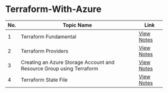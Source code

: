 # Terraform-With-Azure

| No. | Topic Name                                                              | Link                                                                                                                                      |
|-----|-------------------------------------------------------------------------|-------------------------------------------------------------------------------------------------------------------------------------------|
| 1   | Terraform Fundamental                                                   | [View Notes](https://github.com/Rudraksh121a/Terraform-With-Azure/blob/main/1-Terraform%20Fundamentals/Readme.md)                        |
| 2   | Terraform Providers                                                     | [View Notes](https://github.com/Rudraksh121a/Terraform-With-Azure/blob/main/2-Terraform%20Providers/Readme.md)                           |
| 3   | Creating an Azure Storage Account and Resource Group using Terraform    | [View Notes](https://github.com/Rudraksh121a/Terraform-With-Azure/blob/main/3-Creating%20an%20Azure%20Storage%20Account%20and%20Resource%20Group/README.md) |
| 4   | Terraform State File                                                      | [View Notes](https://github.com/Rudraksh121a/Terraform-With-Azure/blob/main/4-Terraform%20State%20File/README.md) |

